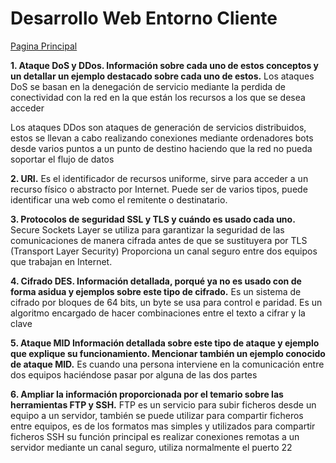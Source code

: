 # Desarrollo Web Entorno Cliente

<a href= '../README.md'>Pagina Principal</a>

**1.  Ataque DoS y DDos. Información sobre cada uno de estos conceptos y un detallar un ejemplo destacado sobre cada uno de estos.**
	Los ataques DoS se basan en la denegación de servicio mediante la perdida de conectividad con la red en la que están los recursos a los que se desea acceder

   Los ataques DDos son ataques de generación de servicios distribuidos, estos se llevan a cabo realizando conexiones mediante ordenadores bots desde varios puntos a un punto de destino haciendo que la red no pueda soportar el flujo de datos 

**2.  URI.**
	Es el identificador de recursos uniforme, sirve para acceder a un recurso físico o abstracto por Internet. Puede ser de varios tipos, puede identificar una web como el remitente o destinatario.


**3.  Protocolos de seguridad SSL y TLS y cuándo es usado cada uno.**
Secure Sockets Layer se utiliza para garantizar la seguridad de las comunicaciones de manera cifrada antes de que se sustituyera por TLS (Transport Layer Security)
Proporciona un canal seguro entre dos equipos que trabajan en Internet.


**4.  Cifrado DES. Información detallada, porqué ya no es usado con de forma asidua y ejemplos sobre este tipo de cifrado.**
	Es un sistema de cifrado por bloques de 64 bits, un byte se usa para control e paridad. Es un algoritmo encargado de hacer combinaciones entre el texto a cifrar y la clave 


**5.  Ataque MID Información detallada sobre este tipo de ataque y ejemplo que explique su funcionamiento. Mencionar también un ejemplo conocido de ataque MID.**
 Es cuando una persona interviene en la comunicación entre dos equipos haciéndose pasar por alguna de las dos partes


**6.  Ampliar la información proporcionada por el temario sobre las herramientas FTP y SSH.**
FTP es un servicio para subir ficheros desde un equipo a un servidor, también se puede utilizar para compartir ficheros entre equipos, es de los formatos mas simples y utilizados para compartir ficheros 
SSH su función principal es realizar conexiones remotas a un servidor mediante un canal seguro, utiliza normalmente el puerto 22





```
